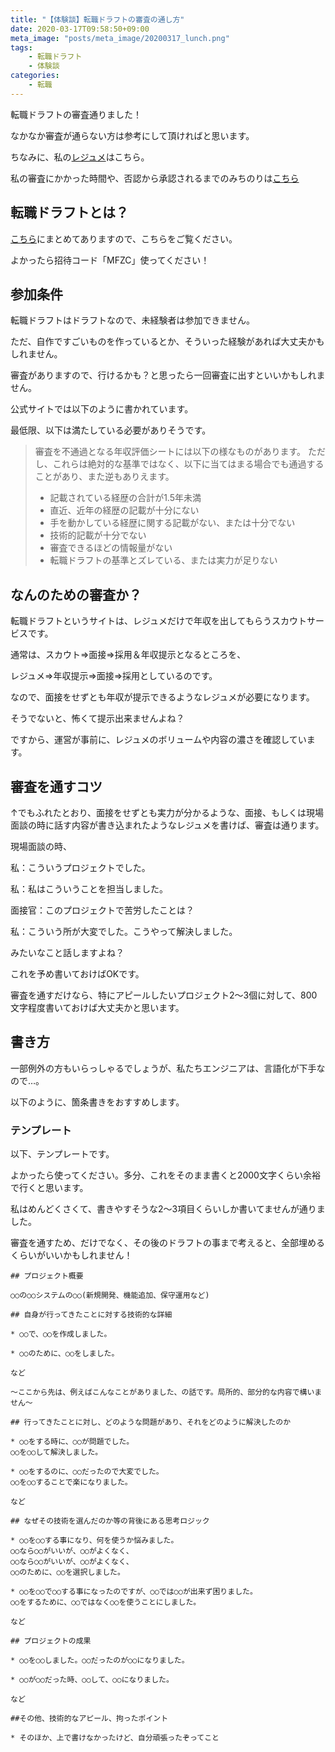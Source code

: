 ```yaml
---
title: "【体験談】転職ドラフトの審査の通し方"
date: 2020-03-17T09:58:50+09:00
meta_image: "posts/meta_image/20200317_lunch.png"
tags: 
    - 転職ドラフト
    - 体験談
categories: 
    - 転職
---
```


転職ドラフトの審査通りました！

なかなか審査が通らない方は参考にして頂ければと思います。

ちなみに、私の[レジュメ](https://job-draft.jp/users/44585)はこちら。

私の審査にかかった時間や、否認から承認されるまでのみちのりは[こちら](../20200317_morning/)

## 転職ドラフトとは？

[こちら](../20200317_morning/)にまとめてありますので、こちらをご覧ください。

よかったら招待コード「MFZC」使ってください！

## 参加条件

転職ドラフトはドラフトなので、未経験者は参加できません。

ただ、自作ですごいものを作っているとか、そういった経験があれば大丈夫かもしれません。

審査がありますので、行けるかも？と思ったら一回審査に出すといいかもしれません。

公式サイトでは以下のように書かれています。

最低限、以下は満たしている必要がありそうです。

> 審査を不通過となる年収評価シートには以下の様なものがあります。
> ただし、これらは絶対的な基準ではなく、以下に当てはまる場合でも通過することがあり、また逆もありえます。
> 
> * 記載されている経歴の合計が1.5年未満
> * 直近、近年の経歴の記載が十分にない
> * 手を動かしている経歴に関する記載がない、または十分でない
> * 技術的記載が十分でない
> * 審査できるほどの情報量がない
> * 転職ドラフトの基準とズレている、または実力が足りない

## なんのための審査か？

転職ドラフトというサイトは、レジュメだけで年収を出してもらうスカウトサービスです。

通常は、スカウト⇒面接⇒採用＆年収提示となるところを、

レジュメ⇒年収提示⇒面接⇒採用としているのです。

なので、面接をせずとも年収が提示できるようなレジュメが必要になります。

そうでないと、怖くて提示出来ませんよね？

ですから、運営が事前に、レジュメのボリュームや内容の濃さを確認しています。

## 審査を通すコツ

↑でもふれたとおり、面接をせずとも実力が分かるような、面接、もしくは現場面談の時に話す内容が書き込まれたようなレジュメを書けば、審査は通ります。

現場面談の時、

私：こういうプロジェクトでした。

私：私はこういうことを担当しました。

面接官：このプロジェクトで苦労したことは？

私：こういう所が大変でした。こうやって解決しました。

みたいなこと話しますよね？

これを予め書いておけばOKです。

審査を通すだけなら、特にアピールしたいプロジェクト2～3個に対して、800文字程度書いておけば大丈夫かと思います。

## 書き方

一部例外の方もいらっしゃるでしょうが、私たちエンジニアは、言語化が下手なので…。

以下のように、箇条書きをおすすめします。

### テンプレート

以下、テンプレートです。

よかったら使ってください。多分、これをそのまま書くと2000文字くらい余裕で行くと思います。

私はめんどくさくて、書きやすそうな2～3項目くらいしか書いてませんが通りました。

審査を通すため、だけでなく、その後のドラフトの事まで考えると、全部埋めるくらいがいいかもしれません！

```
## プロジェクト概要

○○の○○システムの○○(新規開発、機能追加、保守運用など)

## 自身が行ってきたことに対する技術的な詳細

* ○○で、○○を作成しました。

* ○○のために、○○をしました。

など

～ここから先は、例えばこんなことがありました、の話です。局所的、部分的な内容で構いません～

## 行ってきたことに対し、どのような問題があり、それをどのように解決したのか

* ○○をする時に、○○が問題でした。
○○を○○して解決しました。

* ○○をするのに、○○だったので大変でした。
○○を○○することで楽になりました。

など

## なぜその技術を選んだのか等の背後にある思考ロジック

* ○○を○○する事になり、何を使うか悩みました。
○○なら○○がいいが、○○がよくなく、
○○なら○○がいいが、○○がよくなく、
○○のために、○○を選択しました。

* ○○を○○で○○する事になったのですが、○○では○○が出来ず困りました。
○○をするために、○○ではなく○○を使うことにしました。

など

## プロジェクトの成果

* ○○を○○しました。○○だったのが○○になりました。

* ○○が○○だった時、○○して、○○になりました。

など

##その他、技術的なアピール、拘ったポイント

* そのほか、上で書けなかったけど、自分頑張ったぞってこと

```
